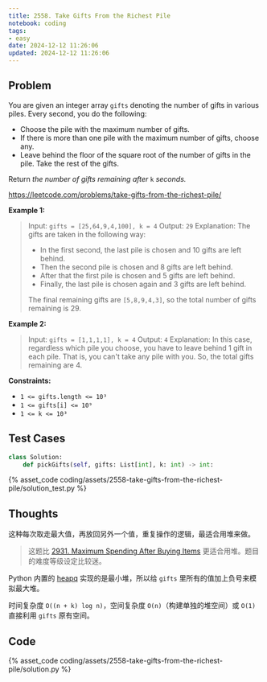 ```yaml
---
title: 2558. Take Gifts From the Richest Pile
notebook: coding
tags:
- easy
date: 2024-12-12 11:26:06
updated: 2024-12-12 11:26:06
---
```

## Problem

You are given an integer array `gifts` denoting the number of gifts in various piles. Every second, you do the following:

- Choose the pile with the maximum number of gifts.
- If there is more than one pile with the maximum number of gifts, choose any.
- Leave behind the floor of the square root of the number of gifts in the pile. Take the rest of the gifts.

Return _the number of gifts remaining after_ `k` _seconds._

<https://leetcode.com/problems/take-gifts-from-the-richest-pile/>

**Example 1:**

> Input: `gifts = [25,64,9,4,100], k = 4`
> Output: `29`
> Explanation:
> The gifts are taken in the following way:
>
> - In the first second, the last pile is chosen and 10 gifts are left behind.
> - Then the second pile is chosen and 8 gifts are left behind.
> - After that the first pile is chosen and 5 gifts are left behind.
> - Finally, the last pile is chosen again and 3 gifts are left behind.
>
> The final remaining gifts are `[5,8,9,4,3]`, so the total number of gifts remaining is 29.

**Example 2:**

> Input: `gifts = [1,1,1,1], k = 4`
> Output: `4`
> Explanation:
> In this case, regardless which pile you choose, you have to leave behind 1 gift in each pile.
> That is, you can't take any pile with you.
> So, the total gifts remaining are 4.

**Constraints:**

- `1 <= gifts.length <= 10³`
- `1 <= gifts[i] <= 10⁹`
- `1 <= k <= 10³`

## Test Cases

``` python
class Solution:
    def pickGifts(self, gifts: List[int], k: int) -> int:
```

{% asset_code coding/assets/2558-take-gifts-from-the-richest-pile/solution_test.py %}

## Thoughts

这种每次取走最大值，再放回另外一个值，重复操作的逻辑，最适合用堆来做。

> 这题比 [2931. Maximum Spending After Buying Items](2931-maximum-spending-after-buying-items) 更适合用堆。题目的难度等级设定比较迷。

Python 内置的 [heapq](https://docs.python.org/3/library/heapq.html) 实现的是最小堆，所以给 `gifts` 里所有的值加上负号来模拟最大堆。

时间复杂度 `O((n + k) log n)`，空间复杂度 `O(n)`（构建单独的堆空间）或 `O(1)` 直接利用 `gifts` 原有空间。

## Code

{% asset_code coding/assets/2558-take-gifts-from-the-richest-pile/solution.py %}

